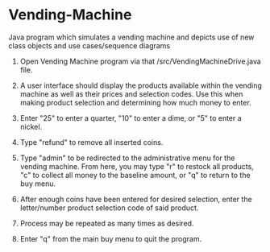 # Vending-Machine
Java program which simulates a vending machine and depicts use of new class objects and use cases/sequence diagrams

1. Open Vending Machine program via that /src/VendingMachineDrive.java file.

2. A user interface should display the products available within the vending machine as well
as their prices and selection codes. Use this when making product selection and determining
how much money to enter.

3. Enter "25" to enter a quarter, "10" to enter a dime, or "5" to enter a nickel.

4. Type "refund" to remove all inserted coins.

5. Type "admin" to be redirected to the administrative menu for the vending machine. From
here, you may type "r" to restock all products, "c" to collect all money to the baseline
amount, or "q" to return to the buy menu.

6. After enough coins have been entered for desired selection, enter the letter/number
product selection code of said product.

7. Process may be repeated as many times as desired.

8. Enter "q" from the main buy menu to quit the program.
